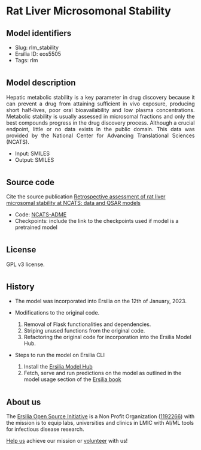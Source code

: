 # Rat Liver Microsomonal Stability

## Model identifiers
- Slug: rlm_stability
- Ersilia ID: eos5505
- Tags: rlm
#
## Model description
<p align="justify">
Hepatic metabolic stability is a key parameter in drug discovery because it can prevent a drug from attaining sufficient in vivo exposure, producing short half-lives, poor oral bioavailability and low plasma concentrations. Metabolic stability is usually assessed in microsomal fractions and only the best compounds progress in the drug discovery process. Although a crucial endpoint, little or no data exists in the public domain. This data was provided by the National Center for Advancing Translational Sciences (NCATS).
</p>

- Input: SMILES
- Output: SMILES
<!-- - Model type: Classification -->
<!-- - Training set: (number of compounds and link to the training data)
- Mode of training: (is it pretrained? that is were the checkpoints downloaded and used to train the model? or is it retrained? that is trained from scratch with an updated data) -->
#
## Source code

Cite the source publication
[Retrospective assessment of rat liver microsomal stability at NCATS: data and QSAR models](https://pubmed.ncbi.nlm.nih.gov/33244000/)

- Code: [NCATS-ADME](https://github.com/ncats/ncats-adme.git)
- Checkpoints: include the link to the checkpoints used if model is a pretrained model
#
## License
GPL v3 license.
#
## History

- The model was incorporated into Ersilia on the 12th of January, 2023.
- Modifications to the original code.
    1. Removal of Flask functionalities and dependencies.
    2. Striping unused functions from the original code.
    3. Refactoring the original code for incorporation into the Ersilia Model Hub.

-   Steps to run the model on Ersilia CLI
    1. Install the [Ersilia Model Hub](https://ersilia.gitbook.io/ersilia-book/ersilia-model-hub/installation)
    2. Fetch, serve and run predictions on the model as outlined in the model usage section of the [Ersilia book](https://ersilia.gitbook.io/ersilia-book/ersilia-model-hub/antibiotic-activity-prediction)

#
## About us

The [Ersilia Open Source Initiative](https://ersilia.io) is a Non Profit Organization ([1192266](https://register-of-charities.charitycommission.gov.uk/charity-search/-/charity-details/5170657/full-print)) with the mission is to equip labs, universities and clinics in LMIC with AI/ML tools for infectious disease research.

[Help us](https://www.ersilia.io/donate) achieve our mission or [volunteer](https://www.ersilia.io/volunteer) with us!
